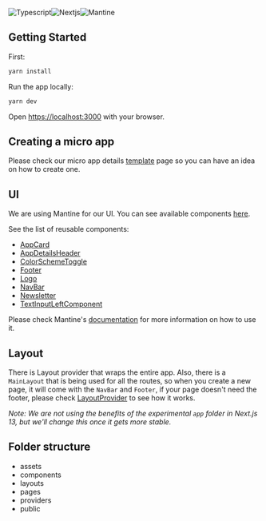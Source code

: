 <img alt='Typescript' src='https://img.shields.io/badge/Typescript-100000?style=for-the-badge&logo=Typescript&logoColor=white&labelColor=3456FF&color=3456FF'/><img alt='Nextjs' src='https://img.shields.io/badge/Next.js-100000?style=for-the-badge&logo=Nextjs&logoColor=white&labelColor=3456FF&color=000000'/><img alt='Mantine' src='https://img.shields.io/badge/Mantine-100000?style=for-the-badge&logo=Mantine&logoColor=white&labelColor=3456FF&color=37ace7'/>

## Getting Started

First:

```bash
yarn install
```

Run the app locally:
```bash
yarn dev
```

Open [https://localhost:3000](https://localhost:3000) with your browser.

## Creating a micro app

Please check our micro app details [template](pages/index.tsx) page so you can have an idea on how to create one.

## UI

We are using Mantine for our UI. You can see available components [here](https://ui.mantine.dev/).

See the list of reusable components:
- [AppCard](components/AppCard/AppCard.tsx)
- [AppDetailsHeader](components/AppDetailsHeader/AppDetailsHeader.tsx)
- [ColorSchemeToggle](components/ColorSchemeToggle/ColorSchemeToggle.tsx)
- [Footer](components/Footer/Footer.tsx)
- [Logo](components/Logo/Logo.tsx)
- [NavBar](components/NavBar/NavBar.tsx)
- [Newsletter](components/Newsletter/Newsletter.tsx)
- [TextInputLeftComponent](components/TextInputLeftComponent/TextInputLeftComponent.tsx)

Please check Mantine's [documentation](https://mantine.dev/) for more information on how to use it.

## Layout

There is Layout provider that wraps the entire app. Also, there is a `MainLayout` that is being used for all the routes, so when you create a new page, it will come with the `NavBar` and `Footer`, if your page doesn't need the footer, please check [LayoutProvider](providers/Layout/LayoutProvider.tsx) to see how it works.

<em>Note: We are not using the benefits of the experimental `app` folder in Next.js 13, but we'll change this once it gets more stable.</em>

## Folder structure

- assets
- components
- layouts
- pages
- providers
- public
